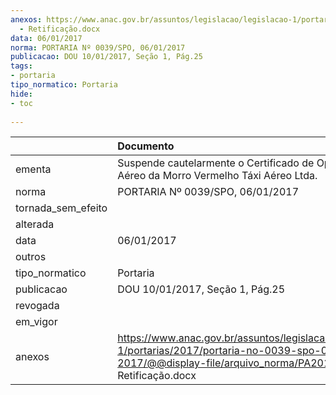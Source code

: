 ```yaml
---
anexos: https://www.anac.gov.br/assuntos/legislacao/legislacao-1/portarias/2017/portaria-no-0039-spo-06-01-2017/@@display-file/arquivo_norma/PA2017-0039
  - Retificação.docx
data: 06/01/2017
norma: PORTARIA Nº 0039/SPO, 06/01/2017
publicacao: DOU 10/01/2017, Seção 1, Pág.25
tags:
- portaria
tipo_normatico: Portaria
hide: 
- toc 
 
---
```


|                    | Documento                                                                                                                                                           |
|:-------------------|:--------------------------------------------------------------------------------------------------------------------------------------------------------------------|
| ementa             | Suspende cautelarmente o Certificado de Operador Aéreo da Morro Vermelho Táxi Aéreo Ltda.                                                                           |
| norma              | PORTARIA Nº 0039/SPO, 06/01/2017                                                                                                                                    |
| tornada_sem_efeito |                                                                                                                                                                     |
| alterada           |                                                                                                                                                                     |
| data               | 06/01/2017                                                                                                                                                          |
| outros             |                                                                                                                                                                     |
| tipo_normatico     | Portaria                                                                                                                                                            |
| publicacao         | DOU 10/01/2017, Seção 1, Pág.25                                                                                                                                     |
| revogada           |                                                                                                                                                                     |
| em_vigor           |                                                                                                                                                                     |
| anexos             | https://www.anac.gov.br/assuntos/legislacao/legislacao-1/portarias/2017/portaria-no-0039-spo-06-01-2017/@@display-file/arquivo_norma/PA2017-0039 - Retificação.docx |